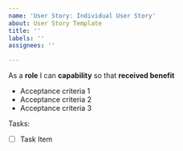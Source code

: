 ```yaml
---
name: 'User Story: Individual User Story'
about: User Story Template
title: ''
labels: ''
assignees: ''

---
```


As a **role** I can **capability** so that **received benefit**

- Acceptance criteria 1
- Acceptance criteria 2
- Acceptance criteria 3

Tasks:
 - [ ] Task Item
